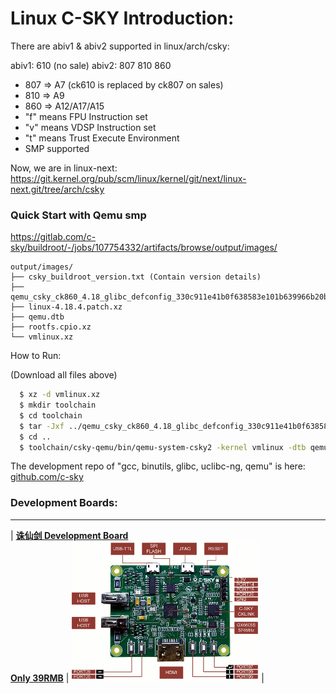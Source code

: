 # Linux C-SKY Introduction:

There are abiv1 & abiv2 supported in linux/arch/csky:

abiv1: 610 (no sale)
abiv2: 807 810 860

  * 807 => A7 (ck610 is replaced by ck807 on sales)
  * 810 => A9
  * 860 => A12/A17/A15
  * "f" means FPU Instruction set
  * "v" means VDSP Instruction set
  * "t" means Trust Execute Environment
  * SMP supported

Now, we are in linux-next:
https://git.kernel.org/pub/scm/linux/kernel/git/next/linux-next.git/tree/arch/csky

### Quick Start with Qemu smp

https://gitlab.com/c-sky/buildroot/-/jobs/107754332/artifacts/browse/output/images/

    output/images/
    ├── csky_buildroot_version.txt (Contain version details)
    ├── qemu_csky_ck860_4.18_glibc_defconfig_330c911e41b0f638583e101b639966b20b4e6acd.tar.xz
    ├── linux-4.18.4.patch.xz
    ├── qemu.dtb
    ├── rootfs.cpio.xz
    └── vmlinux.xz

How to Run:

(Download all files above)

```bash
  $ xz -d vmlinux.xz
  $ mkdir toolchain
  $ cd toolchain
  $ tar -Jxf ../qemu_csky_ck860_4.18_glibc_defconfig_330c911e41b0f638583e101b639966b20b4e6acd.tar.xz
  $ cd ..
  $ toolchain/csky-qemu/bin/qemu-system-csky2 -kernel vmlinux -dtb qemu_smp.dtb -nographic -M mp860 -smp 4
```

The development repo of "gcc, binutils, glibc, uclibc-ng, qemu" is here: [github.com/c-sky](https://github.com/c-sky)

### Development Boards:
---

| **[诛仙剑 Development Board](docs/gx6605s.md)**<br>**[Only 39RMB](https://item.taobao.com/item.htm?spm=a1z10.1-c.w4004-13250088290.6.4b1f9628jKW8o8&id=556322544984)** | <img src="images/gx6605s_0.gif" alt="gx6605s" /> | 

